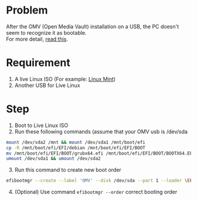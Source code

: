 # Problem
After the OMV (Open Media Vault) installation on a USB, the PC doesn't seem to recognize it as bootable.</br>
For more detail, [read this](https://forum.openmediavault.org/index.php?thread/37846-installation-usb-boots-but-after-installation-target-usb-won-t-boot/&postID=394753#post394753).</br>

# Requirement
1. A live Linux ISO (For example: [Linux Mint](https://www.linuxmint.com/download_lmde.php))
2. Another USB for Live Linux

# Step
1. Boot to Live Linux ISO
2. Run these following commands (assume that your OMV usb is /dev/sda
```bash
mount /dev/sda2 /mnt && mount /dev/sda1 /mnt/boot/efi
cp -R /mnt/boot/efi/EFI/debian /mnt/boot/efi/EFI/BOOT 
mv /mnt/boot/efi/EFI/BOOT/grubx64.efi /mnt/boot/efi/EFI/BOOT/BOOTX64.EFI
umount /dev/sda1 && umount /dev/sda2
```
3. Run this command to create new boot order
```bash
efibootmgr --create --label 'OMV' --disk /dev/sda --part 1 --loader \EFI\BOOT\BOOTX64.EFI
```
4. (Optional) Use command `efibootmgr --order` correct booting order
